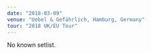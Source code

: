 ```yaml
---
date: "2018-03-09"
venue: "Uebel & Gefährlich, Hamburg, Germany"
tour: "2018 UK/EU Tour"
---
```


No known setlist.
